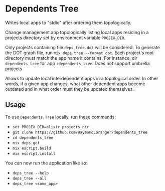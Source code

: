 # Dependents Tree

Writes local apps to "stdio" after ordering them topologically.

Change management app topologically listing local apps residing
in a projects directory set by environment variable `PROJEX_DIR`.

Only projects containing file `deps_tree.dot` will be considered.
To generate the DOT graph file, run `mix deps.tree --format dot`.
Each project's root directory must match the app name it contains.
For instance, dir `dependents_tree` for app `:dependents_tree`.
Does not support umbrella projects.

Allows to update local interdependent apps in a topological order.
In other words, if a given app changes, what other dependent apps
become outdated and in what order must they be updated themselves.

## Usage

To use `Dependents Tree` locally, run these commands:

  - `set PROJEX_DIR=elixir_projects_dir`
  - `git clone https://github.com/RaymondLoranger/dependents_tree`
  - `cd dependents_tree`
  - `mix deps.get`
  - `mix escript.build`
  - `mix escript.install`

You can now run the application like so:

  - `deps_tree --help`
  - `deps_tree --all`
  - `deps_tree <some_app>`
